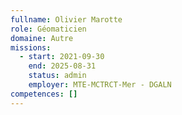 ```yaml
---
fullname: Olivier Marotte
role: Géomaticien
domaine: Autre
missions:
  - start: 2021-09-30
    end: 2025-08-31
    status: admin
    employer: MTE-MCTRCT-Mer - DGALN
competences: []
---
```

